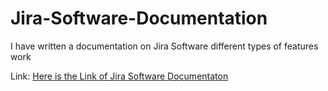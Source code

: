 # Jira-Software-Documentation
I have written a documentation on Jira Software different types of features work 

Link: 
[Here is the Link of Jira Software Documentaton](https://docs.google.com/document/d/1Fvy-tTXajktI68f4F6SFP0JgE4Qn0aZO0xVYOIHA6ZM/edit)



